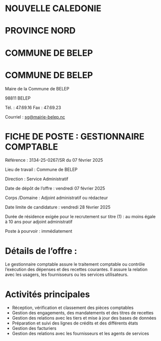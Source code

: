 # NOUVELLE CALEDONIE

# PROVINCE NORD

# COMMUNE DE BELEP

# COMMUNE DE BELEP

Maire de la Commune de BELEP

98811 BELEP

Tél. : 47.69.16 Fax : 47.69.23

Courriel : sg@mairie-belep.nc

# FICHE DE POSTE : GESTIONNAIRE COMPTABLE

Référence : 3134-25-0267/SR du 07 février 2025

Lieu de travail : Commune de BELEP

Direction : Service Administratif

Date de dépôt de l’offre : vendredi 07 février 2025

Corps /Domaine : Adjoint administratif ou rédacteur

Date limite de candidature : vendredi 28 février 2025

Durée de résidence exigée pour le recrutement sur titre (1) : au moins égale à 10 ans pour adjoint administratif

Poste à pourvoir : immédiatement

# Détails de l’offre :

Le gestionnaire comptable assure le traitement comptable ou contrôle l’exécution des dépenses et des recettes courantes. Il assure la relation avec les usagers, les fournisseurs ou les services utilisateurs.

# Activités principales

- Réception, vérification et classement des pièces comptables
- Gestion des engagements, des mandatements et des titres de recettes
- Gestion des relations avec les tiers et mise à jour des bases de données
- Préparation et suivi des lignes de crédits et des différents états
- Gestion des facturiers
- Gestion des relations avec les fournisseurs et les agents de services